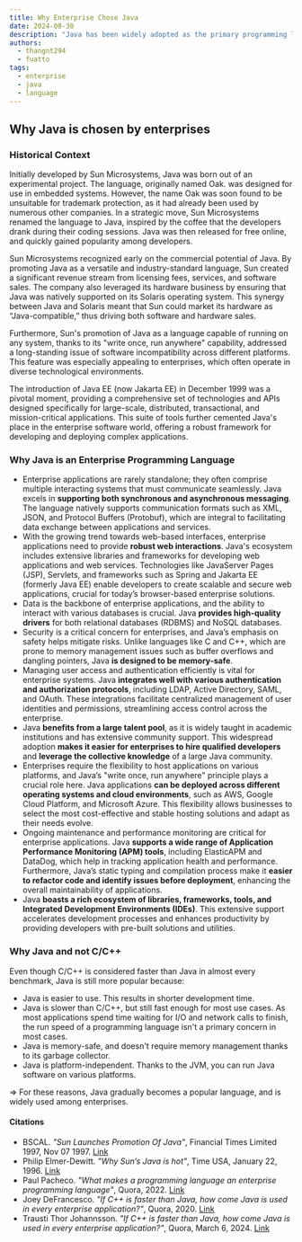 ```yaml
---
title: Why Enterprise Chose Java
date: 2024-08-30
description: "Java has been widely adopted as the primary programming language for enterprise-level software development, emphasizing its platform independence, robust ecosystem, and extensive libraries. This choice aims to enhance scalability, ensure long-term support, and leverage Java's strong object-oriented programming principles in large-scale enterprise applications."
authors:
  - thangnt294
  - fuatto
tags:
  - enterprise
  - java
  - language
---
```


## Why Java is chosen by enterprises

### Historical Context

Initially developed by Sun Microsystems, Java was born out of an experimental project. The language, originally named Oak. was designed for use in embedded systems. However, the name Oak was soon found to be unsuitable for trademark protection, as it had already been used by numerous other companies. In a strategic move, Sun Microsystems renamed the language to Java, inspired by the coffee that the developers drank during their coding sessions. Java was then released for free online, and quickly gained popularity among developers.

Sun Microsystems recognized early on the commercial potential of Java. By promoting Java as a versatile and industry-standard language, Sun created a significant revenue stream from licensing fees, services, and software sales. The company also leveraged its hardware business by ensuring that Java was natively supported on its Solaris operating system. This synergy between Java and Solaris meant that Sun could market its hardware as “Java-compatible,” thus driving both software and hardware sales.

Furthermore, Sun's promotion of Java as a language capable of running on any system, thanks to its "write once, run anywhere" capability, addressed a long-standing issue of software incompatibility across different platforms. This feature was especially appealing to enterprises, which often operate in diverse technological environments.

The introduction of Java EE (now Jakarta EE) in December 1999 was a pivotal moment, providing a comprehensive set of technologies and APIs designed specifically for large-scale, distributed, transactional, and mission-critical applications. This suite of tools further cemented Java's place in the enterprise software world, offering a robust framework for developing and deploying complex applications.

### Why Java is an Enterprise Programming Language

- Enterprise applications are rarely standalone; they often comprise multiple interacting systems that must communicate seamlessly. Java excels in **supporting both synchronous and asynchronous messaging**. The language natively supports communication formats such as XML, JSON, and Protocol Buffers (Protobuf), which are integral to facilitating data exchange between applications and services.
- With the growing trend towards web-based interfaces, enterprise applications need to provide **robust web interactions**. Java's ecosystem includes extensive libraries and frameworks for developing web applications and web services. Technologies like JavaServer Pages (JSP), Servlets, and frameworks such as Spring and Jakarta EE (formerly Java EE) enable developers to create scalable and secure web applications, crucial for today’s browser-based enterprise solutions.
- Data is the backbone of enterprise applications, and the ability to interact with various databases is crucial. Java **provides high-quality drivers** for both relational databases (RDBMS) and NoSQL databases.
- Security is a critical concern for enterprises, and Java’s emphasis on safety helps mitigate risks. Unlike languages like C and C++, which are prone to memory management issues such as buffer overflows and dangling pointers, Java **is designed to be memory-safe**.
- Managing user access and authentication efficiently is vital for enterprise systems. Java **integrates well with various authentication and authorization protocols**, including LDAP, Active Directory, SAML, and OAuth. These integrations facilitate centralized management of user identities and permissions, streamlining access control across the enterprise.
- Java **benefits from a large talent pool**, as it is widely taught in academic institutions and has extensive community support. This widespread adoption **makes it easier for enterprises to hire qualified developers** and **leverage the collective knowledge** of a large Java community.
- Enterprises require the flexibility to host applications on various platforms, and Java’s "write once, run anywhere" principle plays a crucial role here. Java applications **can be deployed across different operating systems and cloud environments**, such as AWS, Google Cloud Platform, and Microsoft Azure. This flexibility allows businesses to select the most cost-effective and stable hosting solutions and adapt as their needs evolve.
- Ongoing maintenance and performance monitoring are critical for enterprise applications. Java **supports a wide range of Application Performance Monitoring (APM) tools**, including ElasticAPM and DataDog, which help in tracking application health and performance. Furthermore, Java’s static typing and compilation process make it **easier to refactor code and identify issues before deployment**, enhancing the overall maintainability of applications.
- Java **boasts a rich ecosystem of libraries, frameworks, tools, and Integrated Development Environments (IDEs)**. This extensive support accelerates development processes and enhances productivity by providing developers with pre-built solutions and utilities.

### Why Java and not C/C++

Even though C/C++ is considered faster than Java in almost every benchmark, Java is still more popular because:

- Java is easier to use. This results in shorter development time.
- Java is slower than C/C++, but still fast enough for most use cases. As most applications spend time waiting for I/O and network calls to finish, the run speed of a programming language isn't a primary concern in most cases.
- Java is memory-safe, and doesn't require memory management thanks to its garbage collector.
- Java is platform-independent. Thanks to the JVM, you can run Java software on various platforms.

=> For these reasons, Java gradually becomes a popular language, and is widely used among enterprises.

#### Citations

- BSCAL. _"Sun Launches Promotion Of Java"_, Financial Times Limited 1997, Nov 07 1997. [Link](https://www.business-standard.com/article/specials/sun-launches-promotion-of-java-197110701089_1.html)
- Philip Elmer-Dewitt. _"Why Sun’s Java is hot"_, Time USA, January 22, 1996. [Link](https://time.com/archive/6728450/why-suns-java-is-hot/)
- Paul Pacheco. _"What makes a programming language an enterprise programming language"_, Quora, 2022. [Link](https://www.quora.com/What-makes-a-programming-language-an-enterprise-programming-language)
- Joey DeFrancesco. _"If C++ is faster than Java, how come Java is used in every enterprise application?"_, Quora, 2020. [Link](https://www.quora.com/If-C-is-faster-than-Java-how-come-Java-is-used-in-every-enterprise-application/answer/Joey-DeFrancesco?ch=10&oid=89079315&share=c530e7de&srid=sm2B&target_type=answer)
- Trausti Thor Johannsson. _"If C++ is faster than Java, how come Java is used in every enterprise application?"_, Quora, March 6, 2024. [Link](https://www.quora.com/If-C-is-faster-than-Java-how-come-Java-is-used-in-every-enterprise-application/answer/Trausti-Thor-Johannsson?ch=10&oid=1477743744452601&share=57fb3215&srid=sm2B&target_type=answer)
